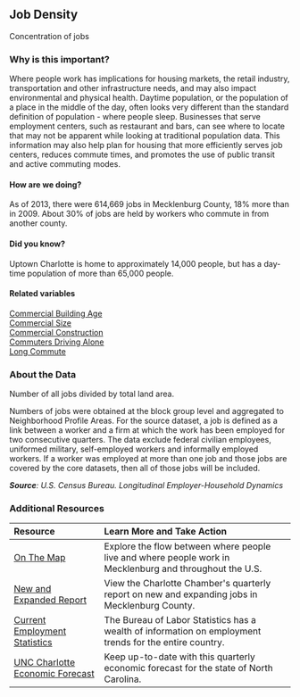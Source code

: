 ## Job Density
Concentration of jobs

### Why is this important?
Where people work has implications for housing markets, the retail industry, transportation and other infrastructure needs, and may also impact environmental and physical health. Daytime population, or the population of a place in the middle of the day, often looks very different than the standard definition of population - where people sleep. Businesses that serve employment centers, such as restaurant and bars, can see where to locate that may not be apparent while looking at traditional population data. This information may also help plan for housing that more efficiently serves job centers, reduces commute times, and promotes the use of public transit and active commuting modes. 

#### How are we doing?
As of 2013, there were 614,669 jobs in Mecklenburg County, 18% more than in 2009. About 30% of jobs are held by workers who commute in from another county. 

#### Did you know?
Uptown Charlotte is home to approximately 14,000 people, but has a day-time population of more than 65,000 people.

#### Related variables
<a href="javascript:void(0)" onclick="model.metricId = 'm42'">Commercial Building Age</a>  
<a href="javascript:void(0)" onclick="model.metricId = 'm41'">Commercial Size</a>  
<a href="javascript:void(0)" onclick="model.metricId = 'm19'">Commercial Construction</a>  
<a href="javascript:void(0)" onclick="model.metricId = 'm10'">Commuters Driving Alone</a>  
<a href="javascript:void(0)" onclick="model.metricId = 'm33'">Long Commute</a>  

### About the Data 
Number of all jobs divided by total land area. 

Numbers of jobs were obtained at the block group level and aggregated to Neighborhood Profile Areas. For the source dataset, a job is defined as a link between a worker and a firm at which the work has been employed for two consecutive quarters. The data exclude federal civilian employees, uniformed military, self-employed workers and informally employed workers. If a worker was employed at more than one job and those jobs are covered by the core datasets, then all of those jobs will be included. 

_**Source**: U.S. Census Bureau. Longitudinal Employer-Household Dynamics_

### Additional Resources
|Resource | Learn More and Take Action | 
|:--- | :--- |
|[On The Map](http://onthemap.ces.census.gov/)|Explore the flow between where people live and where people work in Mecklenburg and throughout the U.S.
|[New and Expanded Report](http://charlotte.global/index.php?submenu=NewExpandedBusiness&src=gendocs&ref=NewAndExpanded&category=eco_dev)|View the Charlotte Chamber's quarterly report on new and expanding jobs in Mecklenburg County.
|[Current Employment Statistics](http://www.bls.gov/ces/)| The Bureau of Labor Statistics has a wealth of information on employment trends for the entire country.
|[UNC Charlotte Economic Forecast](http://belkcollege.uncc.edu/business-community/economic-forecast)|Keep up-to-date with this quarterly economic forecast for the state of North Carolina.